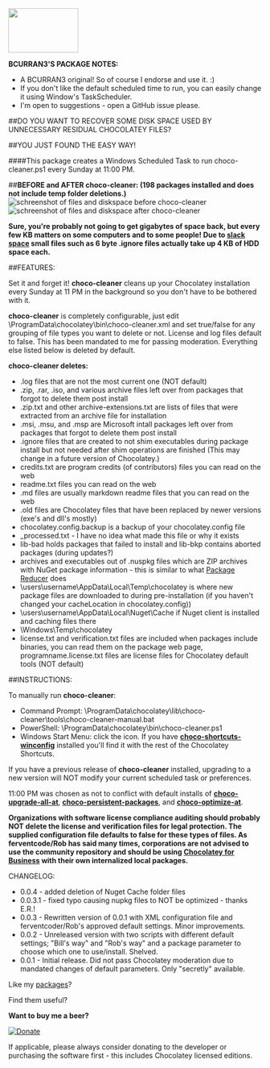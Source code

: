 <img src="https://raw.githubusercontent.com/bcurran3/ChocolateyPackages/master/InstChoco/InstChoco_icon.png" width="139" height="88">

**BCURRAN3'S PACKAGE NOTES:**

* A BCURRAN3 original! So of course I endorse and use it. :)
* If you don't like the default scheduled time to run, you can easily change it using Window's TaskScheduler.
* I'm open to suggestions - open a GitHub issue please.

##DO YOU WANT TO RECOVER SOME DISK SPACE USED BY UNNECESSARY RESIDUAL CHOCOLATEY FILES? 

##YOU JUST FOUND THE EASY WAY!

####This package creates a Windows Scheduled Task to run choco-cleaner.ps1 every Sunday at 11:00 PM.

##**BEFORE and AFTER choco-cleaner: (198 packages installed and does not include temp folder deletions.)**
![schreenshot of files and diskspace  before choco-cleaner](https://raw.githubusercontent.com/bcurran3/ChocolateyPackages/master/choco-cleaner/choco-cleaner_before.png) ![schreenshot of files and diskspace after choco-cleaner](https://raw.githubusercontent.com/bcurran3/ChocolateyPackages/master/choco-cleaner/choco-cleaner_after.png)

**Sure, you're probably not going to get gigabytes of space back, but every few KB matters on some computers and to some people! Due to [slack space](https://www.computerhope.com/jargon/s/slack-space.htm) small files such as 6 byte .ignore files actually take up 4 KB of HDD space each.**

##FEATURES:

Set it and forget it! **choco-cleaner** cleans up your Chocolatey installation every Sunday at 11 PM in the background so you don't have to be bothered with it.

**choco-cleaner** is completely configurable, just edit \ProgramData\chocolatey\bin\choco-cleaner.xml and set true/false for any grouping of file types you want to delete or not. License and log files default to false. This has been mandated to me for passing moderation. Everything else listed below is deleted by default.
	
**choco-cleaner deletes:**

* .log files that are not the most current one (NOT default)
* .zip, .rar, .iso, and various archive files left over from packages that forgot to delete them post install
* .zip.txt and other archive-extensions.txt are lists of files that were extracted from an archive file for installation
* .msi, .msu, and .msp are Microsoft intall packages left over from packages that forgot to delete them post install
* .ignore files that are created to not shim executables during package install but not needed after shim operations are finished (This may change in a future version of Chocolatey.)
* credits.txt are program credits (of contributors) files you can read on the web
* readme.txt files you can read on the web
* .md files are usually markdown readme files that you can read on the web
* .old files are Chocolatey files that have been replaced by newer versions (exe's and dll's mostly)
* chocolatey.config.backup is a backup of your chocolatey.config file
* _processed.txt - I have no idea what made this file or why it exists
* lib-bad holds packages that failed to install and lib-bkp contains aborted packages (during updates?) 
* archives and executables out of .nuspkg files which are ZIP archives with NuGet package information - this is similar to what [Package Reducer](https://chocolatey.org/docs/features-package-reducer) does
* \users\username\AppData\Local\Temp\chocolatey is where new package files are downloaded to during pre-installation (if you haven't changed your cacheLocation in chocolatey.config))
* \users\username\AppData\Local\Nuget\Cache if Nuget client is installed and caching files there
* \Windows\Temp\chocolatey 
* license.txt and verification.txt files are included when packages include binaries, you can read them on the package web page, programname.license.txt files are license files for Chocolatey default tools (NOT default)

##INSTRUCTIONS:

To manually run **choco-cleaner**:

* Command Prompt: \ProgramData\chocolatey\lib\choco-cleaner\tools\choco-cleaner-manual.bat
* PowerShell: \ProgramData\chocolatey\bin\choco-cleaner.ps1
* Windows Start Menu: click the icon. If you have **[choco-shortcuts-winconfig](https://chocolatey.org/packages/choco-shortcuts-winconfig)** installed you'll find it with the rest of the Chocolatey Shortcuts.

If you have a previous release of **choco-cleaner** installed, upgrading to a new version will NOT modify your current scheduled task or preferences.

11:00 PM was chosen as not to conflict with default installs of **[choco-upgrade-all-at](https://chocolatey.org/packages/choco-upgrade-all-at)**,  **[choco-persistent-packages](https://chocolatey.org/packages/choco-persistent-packages)**, and **[choco-optimize-at](https://chocolatey.org/packages/choco-optimize-at)**.

**Organizations with software license compliance auditing should probably NOT delete the license and verification files for legal protection. The supplied configuration file defaults to false for these types of files. As ferventcode/Rob has said many times, corporations are not advised to use the community repository and should be using [Chocolatey for Business](https://chocolatey.org/pricing) with their own internalized local packages.**

CHANGELOG:
* 0.0.4 - added deletion of Nuget Cache folder files
* 0.0.3.1 - fixed typo causing nupkg files to NOT be optimized - thanks E.R.! 
* 0.0.3 - Rewritten version of 0.0.1 with XML configuration file and ferventcoder/Rob's approved default settings. Minor improvements.
* 0.0.2 - Unreleased version with two scripts with different default settings; "Bill's way" and "Rob's way" and a package parameter to choose which one to use/install. Shelved.
* 0.0.1 - Initial release. Did not pass Chocolatey moderation due to mandated changes of default parameters. Only "secretly" available.


Like my [packages](https://chocolatey.org/profiles/bcurran3)? 

Find them useful?

**Want to buy me a beer?**

[![Donate](https://www.paypalobjects.com/webstatic/mktg/logo/AM_SbyPP_mc_vs_dc_ae.jpg)](https://www.paypal.me/bcurran3donations)

If applicable, please always consider donating to the developer or purchasing the software first - this includes Chocolatey licensed editions.
